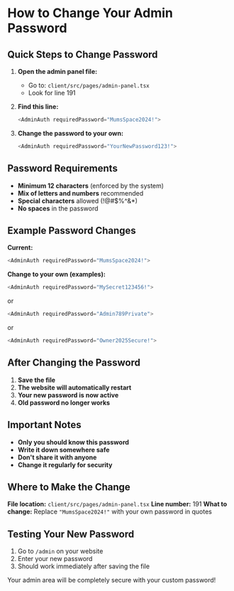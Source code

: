 # How to Change Your Admin Password

## Quick Steps to Change Password

1. **Open the admin panel file:**
   - Go to: `client/src/pages/admin-panel.tsx`
   - Look for line 191

2. **Find this line:**
   ```javascript
   <AdminAuth requiredPassword="MumsSpace2024!">
   ```

3. **Change the password to your own:**
   ```javascript
   <AdminAuth requiredPassword="YourNewPassword123!">
   ```

## Password Requirements
- **Minimum 12 characters** (enforced by the system)
- **Mix of letters and numbers** recommended
- **Special characters** allowed (!@#$%^&*)
- **No spaces** in the password

## Example Password Changes

**Current:**
```javascript
<AdminAuth requiredPassword="MumsSpace2024!">
```

**Change to your own (examples):**
```javascript
<AdminAuth requiredPassword="MySecret123456!">
```
or
```javascript
<AdminAuth requiredPassword="Admin789Private">
```
or
```javascript
<AdminAuth requiredPassword="Owner2025Secure!">
```

## After Changing the Password

1. **Save the file**
2. **The website will automatically restart**
3. **Your new password is now active**
4. **Old password no longer works**

## Important Notes

- **Only you should know this password**
- **Write it down somewhere safe**
- **Don't share it with anyone**
- **Change it regularly for security**

## Where to Make the Change

**File location:** `client/src/pages/admin-panel.tsx`
**Line number:** 191
**What to change:** Replace `"MumsSpace2024!"` with your own password in quotes

## Testing Your New Password

1. Go to `/admin` on your website
2. Enter your new password
3. Should work immediately after saving the file

Your admin area will be completely secure with your custom password!